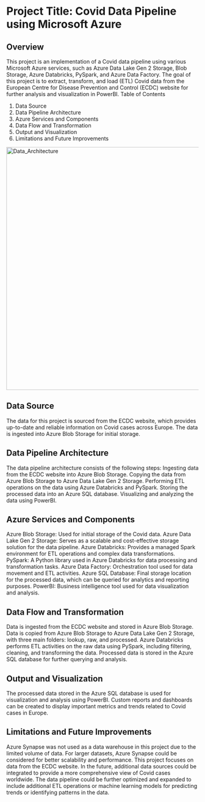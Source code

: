 
#  Project Title: Covid Data Pipeline using Microsoft Azure

## Overview
This project is an implementation of a Covid data pipeline using various Microsoft Azure services, such as Azure Data Lake Gen 2 Storage, Blob Storage, Azure Databricks, PySpark, and Azure Data Factory. The goal of this project is to extract, transform, and load (ETL) Covid data from the European Centre for Disease Prevention and Control (ECDC) website for further analysis and visualization in PowerBI.
Table of Contents
1.	Data Source
2.	Data Pipeline Architecture
3.	Azure Services and Components
4.	Data Flow and Transformation
5.	Output and Visualization
6.	Limitations and Future Improvements

<img width="635" alt="Data_Architecture" src="https://user-images.githubusercontent.com/76795935/235162211-ec368d74-c6c1-4efd-9a2b-bdeda1339328.png">

## Data Source
The data for this project is sourced from the ECDC website, which provides up-to-date and reliable information on Covid cases across Europe. The data is ingested into Azure Blob Storage for initial storage.

## Data Pipeline Architecture
The data pipeline architecture consists of the following steps:
Ingesting data from the ECDC website into Azure Blob Storage.
Copying the data from Azure Blob Storage to Azure Data Lake Gen 2 Storage.
Performing ETL operations on the data using Azure Databricks and PySpark.
Storing the processed data into an Azure SQL database.
Visualizing and analyzing the data using PowerBI.

## Azure Services and Components
Azure Blob Storage: Used for initial storage of the Covid data.
Azure Data Lake Gen 2 Storage: Serves as a scalable and cost-effective storage solution for the data pipeline.
Azure Databricks: Provides a managed Spark environment for ETL operations and complex data transformations.
PySpark: A Python library used in Azure Databricks for data processing and transformation tasks.
Azure Data Factory: Orchestration tool used for data movement and ETL activities.
Azure SQL Database: Final storage location for the processed data, which can be queried for analytics and reporting purposes.
PowerBI: Business intelligence tool used for data visualization and analysis.

## Data Flow and Transformation
Data is ingested from the ECDC website and stored in Azure Blob Storage.
Data is copied from Azure Blob Storage to Azure Data Lake Gen 2 Storage, with three main folders: lookup, raw, and processed.
Azure Databricks performs ETL activities on the raw data using PySpark, including filtering, cleaning, and transforming the data.
Processed data is stored in the Azure SQL database for further querying and analysis.

## Output and Visualization
The processed data stored in the Azure SQL database is used for visualization and analysis using PowerBI. Custom reports and dashboards can be created to display important metrics and trends related to Covid cases in Europe.

## Limitations and Future Improvements
Azure Synapse was not used as a data warehouse in this project due to the limited volume of data. For larger datasets, Azure Synapse could be considered for better scalability and performance.
This project focuses on data from the ECDC website. In the future, additional data sources could be integrated to provide a more comprehensive view of Covid cases worldwide.
The data pipeline could be further optimized and expanded to include additional ETL operations or machine learning models for predicting trends or identifying patterns in the data.

